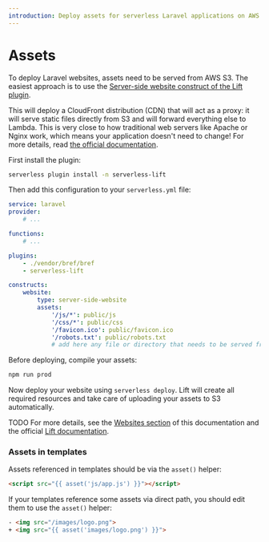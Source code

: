 ```yaml
---
introduction: Deploy assets for serverless Laravel applications on AWS Lambda using Bref.
---
```


# Assets

To deploy Laravel websites, assets need to be served from AWS S3. The easiest approach is to use the [Server-side website construct of the Lift plugin](https://github.com/getlift/lift/blob/master/docs/server-side-website.md).

This will deploy a CloudFront distribution (CDN) that will act as a proxy: it will serve static files directly from S3 and will forward everything else to Lambda. This is very close to how traditional web servers like Apache or Nginx work, which means your application doesn't need to change! For more details, read [the official documentation](https://github.com/getlift/lift/blob/master/docs/server-side-website.md#how-it-works).

First install the plugin:

```bash
serverless plugin install -n serverless-lift
```

Then add this configuration to your `serverless.yml` file:

```yml filename="serverless.yml" {10,12-20}
service: laravel
provider:
    # ...

functions:
    # ...

plugins:
    - ./vendor/bref/bref
    - serverless-lift

constructs:
    website:
        type: server-side-website
        assets:
            '/js/*': public/js
            '/css/*': public/css
            '/favicon.ico': public/favicon.ico
            '/robots.txt': public/robots.txt
            # add here any file or directory that needs to be served from S3
```

Before deploying, compile your assets:

```bash
npm run prod
```

Now deploy your website using `serverless deploy`. Lift will create all required resources and take care of uploading your assets to S3 automatically.

TODO
For more details, see the [Websites section](../web-apps/website-assets.md) of this documentation and the official [Lift documentation](https://github.com/getlift/lift/blob/master/docs/server-side-website.md).

### Assets in templates

Assets referenced in templates should be via the `asset()` helper:

```html
<script src="{{ asset('js/app.js') }}"></script>
```

If your templates reference some assets via direct path, you should edit them to use the `asset()` helper:

```html
- <img src="/images/logo.png">
+ <img src="{{ asset('images/logo.png') }}">
```
